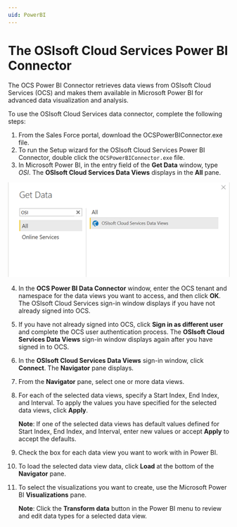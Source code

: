 ```yaml
---
uid: PowerBI
---
```


# The OSIsoft Cloud Services Power BI Connector

The OCS Power BI Connector retrieves data views from OSIsoft Cloud Services (OCS) and makes them available in Microsoft Power BI for advanced data visualization and analysis.

To use the OSIsoft Cloud Services data connector, complete the following steps:

1. From the Sales Force portal, download the OCSPowerBIConnector.exe file.
2. To run the Setup wizard for the OSIsoft Cloud Services Power BI Connector, double click the `OCSPowerBIConnector.exe` file.
3. In Microsoft Power BI, in the entry field of the **Get Data** window, type *OSI*. The **OSIsoft Cloud Services Data Views** displays in the **All** pane.

![Get Data](images/get-data.png)

4. In the **OCS Power BI Data Connector** window, enter the OCS tenant and namespace for the data views you want to access, and then click **OK**. The OSIsoft Cloud Services sign-in window displays if you have not already signed into OCS.
5. If you have not already signed into OCS, click **Sign in as different user** and complete the OCS user authentication process. The **OSIsoft Cloud Services Data Views** sign-in window displays again after you have signed in to OCS.
6. In the **OSIsoft Cloud Services Data Views** sign-in window, click **Connect**. The **Navigator** pane displays.
7. From the **Navigator** pane, select one or more data views.
8. For each of the selected data views, specify a Start Index, End Index, and Interval. To apply the values you have specified for the selected data views, click **Apply**.

   **Note**: If one of the selected data views has default values defined for Start Index, End Index, and Interval, enter new values or accept **Apply** to accept the defaults.

9.	Check the box for each data view you want to work with in Power BI.
10. To load the selected data view data, click **Load** at the bottom of the **Navigator** pane.
11. To select the visualizations you want to create, use the Microsoft Power BI **Visualizations** pane.

    **Note**: Click the **Transform data** button in the Power BI menu to review and edit data types for a selected data view.